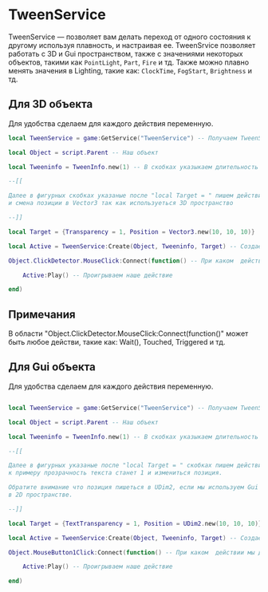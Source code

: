 # TweenService

TweenService — позволяет вам делать переход от одного состояния к другому используя плавность, и настраивая ее.
TweenSrvice позволяет работать с 3D и Gui пространством, также с значениями некоторых объектов, такими как `PointLight`, `Part`, `Fire` и тд.
Также можно плавно менять значения в Lighting, такие как: `ClockTime`, `FogStart`, `Brightness` и тд.

## Для 3D объекта
Для удобства сделаем для каждого действия переменную.

```lua
local TweenService = game:GetService("TweenService") -- Получаем TweenService

local Object = script.Parent -- Наш объект

local Tweeninfo = TweenInfo.new(1) -- В скобках указыкаем длительность перехода из одного состояния в другое, число пишем в секундах

--[[

Далее в фигурных скобках указаные после "local Target = " пишем действие которое должно произойти, к примеру прозрачность 1
и смена позиции в Vector3 так как используеться 3D пространство

--]]

local Target = {Transparency = 1, Position = Vector3.new(10, 10, 10)} 

local Active = TweenService:Create(Object, Tweeninfo, Target) -- Создаем действие (Наш объект, Время действия, Цель)

Object.ClickDetector.MouseClick:Connect(function() -- При каком  действии мы должны активировать наше действие

	Active:Play() -- Проигрываем наше действие

end)
```
## Примечания
В области "Object.ClickDetector.MouseClick:Connect(function()" может быть любое действи, такие как: Wait(), Touched, Triggered и тд.

## Для Gui объекта
Для удобства сделаем для каждого действия переменную.

```lua

local TweenService = game:GetService("TweenService") -- Получаем TweenService

local Object = script.Parent -- Наш объект

local Tweeninfo = TweenInfo.new(1) -- В скобках указыкаем длительность перехода из одного состояния в другое, число пишем в секундах

--[[

Далее в фигурных указаные после "local Target = " скобках пишем действие которое должно произойти,
к примеру прозрачность текста станет 1 и измениться позиция.

Обратите внимание что позиция пишеться в UDim2, если мы используем Gui объект
в 2D пространстве.

--]] 

local Target = {TextTransparency = 1, Position = UDim2.new(10, 10, 10)}

local Active = TweenService:Create(Object, Tweeninfo, Target) -- Создаем действие (Наш объект, Время действия, Цель)

Object.MouseButton1Click:Connect(function() -- При каком  действии мы должны активировать наше действие

	Active:Play() -- Проигрываем наше действие

end)

```


